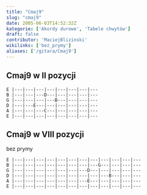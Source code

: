 ```yaml
---
title: "Cmaj9"
slug: "cmaj9"
date: 2005-06-03T14:52:32Z
kategorie: ['Akordy durowe', 'Tabele chwytów']
draft: false
contributor: 'MaciejBlizinski'
wikilinks: ['bez_prymy']
aliases: ['/gitara/Cmaj9']
---
```

## Cmaj9 w II pozycji


```
E |---|---|---|---|---|---|---|---
B |---|---|---D---|---|---|---|---
G |---|---|---|---B---|---|---|---
D |---|---E---|---|---|---|---|---
A |---|---|---C---|---|---|---|---
E |---|---|---|---|---|---|---|---
```


## Cmaj9 w VIII pozycji

bez prymy<!-- link nie odnosił się do niczego: 'Cmaj9' ('content/parked/tabele-chwytow/Cmaj9.md') links to 'bez_prymy' ('content/parked/tabele-chwytow/bez_prymy.md') and that does not exist -->


```
E |---|---|---|---|---|---|---|---|---|---|---|---
B |---|---|---|---|---|---|---|---G---|---|---|---
G |---|---|---|---|---|---|---D---|---|---|---|---
D |---|---|---|---|---|---|---|---|---B---|---|---
A |---|---|---|---|---|---|---E---|---|---|---|---
E |---|---|---|---|---|---|---|---|---|---|---|---
```



